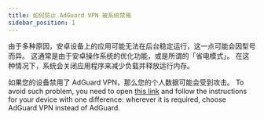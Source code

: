 ```yaml
---
title: 如何防止 AdGuard VPN 被系统禁用
sidebar_position: 1
---
```


由于多种原因，安卓设备上的应用可能无法在后台稳定运行，这一点可能会因型号而异。 这通常是由于安卓操作系统的优化功能，或是所谓的「省电模式」。 在这种情况下，系统会关闭应用程序来减少负载并释放运行内存。

如果您的设备禁用了 AdGuard VPN，那么您的个人数据可能会受到攻击。 To avoid such problem, you need to open [this link](https://adguard.com/kb/adguard-for-android/solving-problems/background-work/) and follow the instructions for your device with one difference: wherever it is required, choose AdGuard VPN instead of AdGuard.
